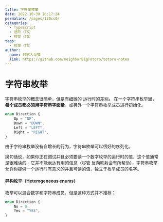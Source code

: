 ```yaml
---
title: 字符串枚举
date: 2022-10-30 16:17:24
permalink: /pages/120cc0/
categories:
  - TypeScript
  - 进阶（TS）
  - 枚举（TS）
tags:
  - 枚举（TS）
author: 
  name: 邻家大龙猫
  link: https://github.com/neighborBigTotoro/totoro-notes
---
```




# 字符串枚举


字符串枚举的概念很简单，但是有细微的 运行时的差别。 在一个字符串枚举里，**每个成员都必须用字符串字面量**，或另外一个字符串枚举成员进行初始化。
``` ts
enum Direction {
    Up = "UP",
    Down = "DOWN",
    Left = "LEFT",
    Right = "RIGHT",
}
```

由于字符串枚举没有自增长的行为，字符串枚举可以很好的序列化。

换句话说，如果你正在调试并且必须要读一个数字枚举的运行时的值，这个值通常是很难读的 - 它并不能表达有用的信息（尽管 反向映射会有所帮助），字符串枚举允许你提供一个运行时有意义的并且可读的值，独立于枚举成员的名字。


#### 异构枚举（Heterogeneous enums）

枚举可以混合数字和字符串成员，但是这种方式并不推荐：
``` ts
enum Direction {
    No = 0,
    Yes = "YES",
}
```
